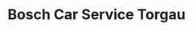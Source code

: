 ---
title: "Bosch Car Service Torgau"
url: /torgau/bosch-car-service-torgau/
shop: Autowerkstatt
---